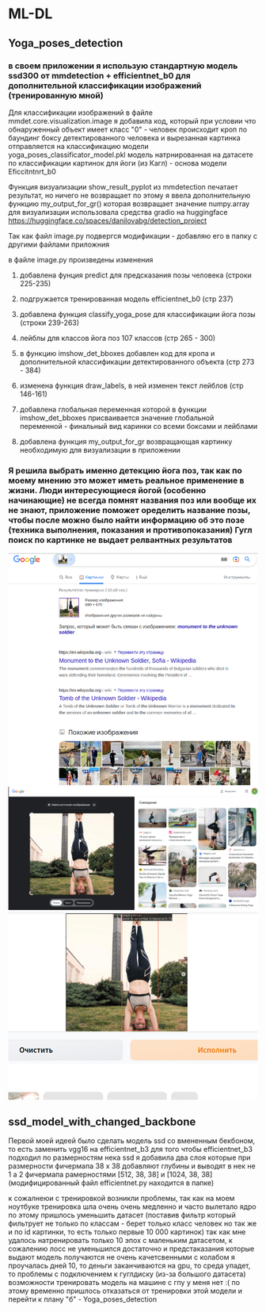 # ML-DL
## Yoga_poses_detection
### в своем приложении я использую стандартную модель ssd300 от mmdetection + efficientnet_b0 для дополнительной классификации изображений (тренированную мной)

Для классификации изображений в файле mmdet.core.visualization.image я добавила код, 
который при условии что обнаруженный объект имеет класс "0" - человек
происходит кроп по баундинг боксу детектированного человека 
и вырезанная картинка отправляется на классификацию модели yoga_poses_classificator_model.pkl
модель натрнированная на датасете по классификации картинок для йоги (из Кагл) - основа модели Eficcitntnrt_b0


Функция визуализации show_result_pyplot из mmdetection печатает результат, но ничего не возвращает
по этому я ввела дополнительную функцию  my_output_for_gr() которая возвращает значение numpy.array
для визуализации использовала средства gradio на huggingface
https://huggingface.co/spaces/danilovabg/detection_project


Так как файл image.py подвергся модификации - добавляю его в папку с другими файлами приложния


в файле image.py произведены изменения
1. добавлена фунция predict для предсказания позы человека (строки 225-235)

2. подгружается тренированная модель efficientnet_b0 (стр 237)

3. добавлена функция classify_yoga_pose для классификации йога позы (строки 239-263)

4. лейблы для классов йога поз  107 классов (стр 265 - 300)

5. в функцию imshow_det_bboxes добавлен код для кропа и дополнительной классификации детектированного объекта (стр 273 - 384)

6. изменена функция draw_labels, в ней изменен текст лейблов (стр 146-161)

7. добавлена глобальная переменная которой в функции imshow_det_bboxes присваивается значение глобальной переменной - финальный вид каринки со всеми боксами и лейблами

8. добавлена функция my_output_for_gr возвращающая картинку необходимую для визуализации в приложении

### Я решила выбрать именно детекцию йога поз, так как по моему мнению это может иметь реальное применение в жизни. Люди интересующиеся йогой (особенно начинающие) не всегда помнят названия поз или вообще их не знают, приложение поможет оределить название позы, чтобы после можно было найти информацию об это позе (техника выполнения, показания и противопоказания) Гугл поиск по картинке не выдает релвантных результатов
![Гугл поиск по картинке (гугл камера)](https://github.com/danilovabg/ML-DL/blob/master/%D0%B3%D1%83%D0%B3_%D0%BF%D0%BE%D0%B8%D1%81_%D0%BF%D0%BE_%D0%BA%D0%B0%D1%80%D1%82%D0%B8%D0%BD%D0%BA%D0%B52.png)
![Гугл поиск по картинке](https://github.com/danilovabg/ML-DL/blob/master/%D0%B3%D1%83%D0%B3%D0%BB_%D0%BF%D0%BE%D0%B8%D1%81%D0%BA_%D0%BF%D0%BE_%D0%BA%D0%B0%D1%80%D1%82%D0%B8%D0%BD%D0%BA%D0%B5.png)
![Моё приложение](https://github.com/danilovabg/ML-DL/blob/master/%D0%BC%D0%BE%D0%B5_%D0%BF%D1%80%D0%B8%D0%BB%D0%BE%D0%B6%D0%B5%D0%BD%D0%B8%D0%B5_.png)


## ssd_model_with_changed_backbone
Первой моей идеей было сделать модель ssd со вмененным бекбоном, то есть заменить vgg16 на efficientnet_b3
для того чтобы efficientnet_b3 подходил по размерностям нека ssd я добавила два слоя которые при размерности фичермапа 38 x 38 добавляют глубины и выводят в нек не 1 а 2 фичермапа рамерностями [512, 38, 38] и [1024, 38, 38] (модифицированный файл efficientnet.py находится в папке)

к сожалнеюи с тренировкой возникли проблемы, так как на моем ноутбуке тренировка шла очень очень медленно и часто вылетало ядро
по этому пришлось уменьшить датасет (поставив фильтр который фильтрует не только по классам - берет только класс человек но так же и по id картинки, то есть только первые 10 000 картинок)
так как мне удалось натренировать только 10 эпох с маленьким датасетом, к сожалению лосс не уменьшился достаточно и предстаказания которые выдают модель получаются не очень качетсвенными
с колабом я проучалась дней 10, то деньги заканчиваются на gpu, то среда упадет, то проблемы с подключением к гуглдиску (из-за большого датасета)
возможности тренировать модель на машине с гпу у меня нет :(
по этому временно пришлось отказаться от тренировки этой модели
и перейти к плану "б"  - Yoga_poses_detection
